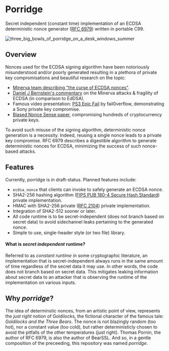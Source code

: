 # Porridge
Secret independent (constant time) implementation of an ECDSA deterministic nonce generator ([RFC 6979](https://www.rfc-editor.org/rfc/rfc6979)) written in portable C99.

![three_big_bowls_of_porridge_on_a_desk_windows_summer](https://github.com/ma-ilsi/porridge/assets/107931159/3dbf6ef3-b76f-4d47-8c35-d1c73ef51c8f)

## Overview

Nonces used for the ECDSA signing algorithm have been notoriously misunderstood and/or poorly generated resulting in a plethora of private key compromisations and beautiful research on the topic:

- [Minerva team describing "the curse of ECDSA nonces"](https://minerva.crocs.fi.muni.cz/).
- [Daniel J Bernstein's commentary](https://blog.cr.yp.to/20191024-eddsa.html) on the Minerva attacks & fragility of ECDSA (in comparison to EdDSA).
- Famous video presentation: [PS3 Epic Fail](https://media.ccc.de/v/27c3-4087-en-console_hacking_2010#t=2307) by fail0verflow, demonstrating a Sony private key compromise.
- [Biased Nonce Sense paper](https://eprint.iacr.org/2019/023), compromising hundreds of cryptocurrency private keys.

To avoid such misuse of the signing algorithm, deterministic nonce generation is a necessity. Indeed, reusing a single nonce leads to a private key compromise. RFC 6979 describes a digestible algorithm to generate deterministic nonces for ECDSA, minimizing the success of such nonce-based attacks.

## Features

Currently, porridge is in draft-status. Planned features include:

- `ecdsa_nonce` that clients can invoke to safely generate an ECDSA nonce.
- SHA2-256 hashing algorithm ([FIPS PUB 180-4 Secure Hash Standard](https://nvlpubs.nist.gov/nistpubs/FIPS/NIST.FIPS.180-4.pdf)) private implementation.
- HMAC with SHA2-256 private ([RFC 2104](https://www.rfc-editor.org/rfc/rfc2104)) private implementation.
- Integration of SHA2-512 sooner or later.
- All code runtime is to be secret-independent (does not branch based on secret data) to avoid sidechannel leaks pertaining to the generated nonce.
- Simple to use, single-header style (or two file) library.

#### What is _secret independent_ runtime?
Referred to as _constant runtime_ in some cryptographic literature, an implementation that is secret-independent always runs in the same amount of time regardless of the secret data it may use. In other words, the code does not branch based on secret data.
This mitigates leaking information about secret data to an attacker that is observing the runtime of the implementation on various inputs.

## Why _porridge_?
The idea of determinstic nonces, from an artistic point  of view, represents the _just right_ notion of Goldilocks, the fictional character of the famous tale: _Goldilocks and the Three Bears_.
The nonce is not blazingly random (too hot), nor a constant value (too cold), but rather deterministicly chosen to avoid the pitfalls of the other temperatures (just right).
Thomas Pornin, the author of RFC 6979, is also the author of BearSSL. 
And so, in a gentle composition of the preceeding, this repository was named *porridge*.


